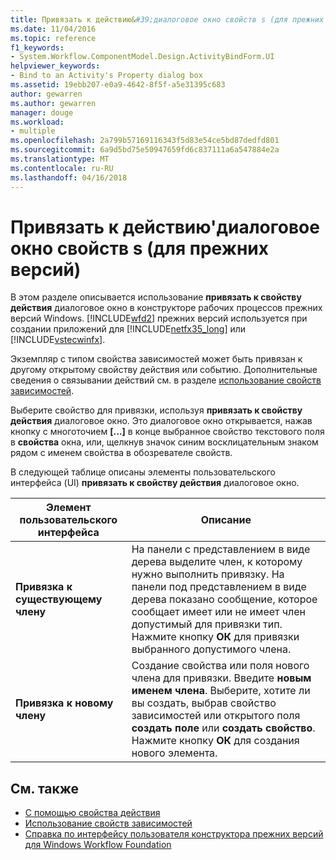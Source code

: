 ```yaml
---
title: Привязать к действию&#39;диалоговое окно свойств s (для прежних версий) | Документы Microsoft
ms.date: 11/04/2016
ms.topic: reference
f1_keywords:
- System.Workflow.ComponentModel.Design.ActivityBindForm.UI
helpviewer_keywords:
- Bind to an Activity's Property dialog box
ms.assetid: 19ebb207-e0a9-4642-8f5f-a5e31395c683
author: gewarren
ms.author: gewarren
manager: douge
ms.workload:
- multiple
ms.openlocfilehash: 2a799b57169116343f5d83e54ce5bd87dedfd801
ms.sourcegitcommit: 6a9d5bd75e50947659fd6c837111a6a547884e2a
ms.translationtype: MT
ms.contentlocale: ru-RU
ms.lasthandoff: 04/16/2018
---
```

# <a name="bind-to-an-activity39s-property-dialog-box-legacy"></a>Привязать к действию&#39;диалоговое окно свойств s (для прежних версий)
В этом разделе описывается использование **привязать к свойству действия** диалоговое окно в конструкторе рабочих процессов прежних версий Windows. [!INCLUDE[wfd2](../workflow-designer/includes/wfd2_md.md)] прежних версий используется при создании приложений для [!INCLUDE[netfx35_long](../workflow-designer/includes/netfx35_long_md.md)] или [!INCLUDE[vstecwinfx](../workflow-designer/includes/vstecwinfx_md.md)].

 Экземпляр с типом свойства зависимостей может быть привязан к другому открытому свойству действия или событию. Дополнительные сведения о связывании действий см. в разделе [использование свойств зависимостей](http://go.microsoft.com/fwlink?LinkID=65007).

 Выберите свойство для привязки, используя **привязать к свойству действия** диалоговое окно. Это диалоговое окно открывается, нажав кнопку с многоточием **[...]**  в конце выбранное свойство текстового поля в **свойства** окна, или, щелкнув значок синим восклицательным знаком рядом с именем свойства в обозревателе свойств.

 В следующей таблице описаны элементы пользовательского интерфейса (UI) **привязать к свойству действия** диалоговое окно.

|Элемент пользовательского интерфейса|Описание|
|----------------|-----------------|
|**Привязка к существующему члену**|На панели с представлением в виде дерева выделите член, к которому нужно выполнить привязку. На панели под представлением в виде дерева показано сообщение, которое сообщает имеет или не имеет член допустимый для привязки тип. Нажмите кнопку **ОК** для привязки выбранного допустимого члена.|
|**Привязка к новому члену**|Создание свойства или поля нового члена для привязки. Введите **новым именем члена**. Выберите, хотите ли вы создать, выбрав свойство зависимостей или открытого поля **создать поле** или **создать свойство**. Нажмите кнопку **ОК** для создания нового элемента.|

## <a name="see-also"></a>См. также

- [С помощью свойства действия](http://go.microsoft.com/fwlink?LinkID=65013)
- [Использование свойств зависимостей](http://go.microsoft.com/fwlink?LinkID=65007)
- [Справка по интерфейсу пользователя конструктора прежних версий для Windows Workflow Foundation](../workflow-designer/legacy-designer-for-windows-workflow-foundation-ui-help.md)